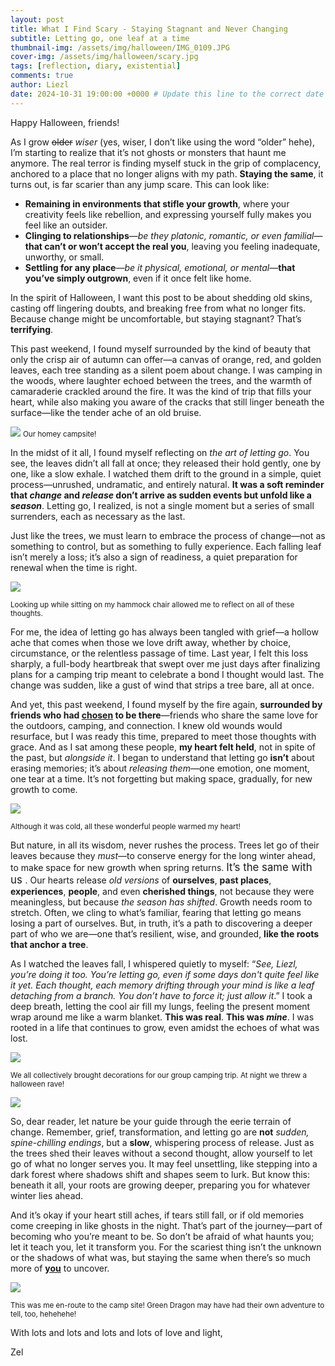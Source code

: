 ```yaml
---
layout: post
title: What I Find Scary - Staying Stagnant and Never Changing
subtitle: Letting go, one leaf at a time
thumbnail-img: /assets/img/halloween/IMG_0109.JPG
cover-img: /assets/img/halloween/scary.jpg
tags: [reflection, diary, existential]
comments: true
author: Liezl
date: 2024-10-31 19:00:00 +0000 # Update this line to the correct date and time
---
```


Happy Halloween, friends!

As I grow <s>older</s> *wiser* (yes, wiser, I don’t like using the word “older” hehe), I’m starting to realize that it’s not ghosts or monsters that haunt me anymore. The real terror is finding myself stuck in the grip of complacency, anchored to a place that no longer aligns with my path. **Staying the same**, it turns out, is far scarier than any jump scare. This can look like:
- **Remaining in environments that stifle your growth**, where your creativity feels like rebellion, and expressing yourself fully makes you feel like an outsider. 
- **Clinging to relationships**—*be they platonic, romantic, or even familial*—**that can’t or won’t accept the real you**, leaving you feeling inadequate, unworthy, or small.
- **Settling for any place**—*be it physical, emotional, or mental*—**that you’ve simply outgrown**, even if it once felt like home.

In the spirit of Halloween, I want this post to be about shedding old skins, casting off lingering doubts, and breaking free from what no longer fits. Because change might be uncomfortable, but staying stagnant? That’s <b>terrifying</b>.

This past weekend, I found myself surrounded by the kind of beauty that only the crisp air of autumn can offer—a canvas of orange, red, and golden leaves, each tree standing as a silent poem about change. I was camping in the woods, where laughter echoed between the trees, and the warmth of camaraderie crackled around the fire. It was the kind of trip that fills your heart, while also making you aware of the cracks that still linger beneath the surface—like the tender ache of an old bruise.

<img src="{{ '/assets/img/halloween/campground.jpg' | prepend: site.baseurl }}"> 
<small> Our homey campsite! </small>

In the midst of it all, I found myself reflecting on *the art of letting go*. You see, the leaves didn’t all fall at once; they released their hold gently, one by one, like a slow exhale. I watched them drift to the ground in a simple, quiet process—unrushed, undramatic, and entirely natural. **It was a soft reminder that <i>change</i> and <i>release</i> don’t arrive as sudden events but unfold like a <i>season</i>**. Letting go, I realized, is not a single moment but a series of small surrenders, each as necessary as the last.

Just like the trees, we must learn to embrace the process of change—not as something to control, but as something to fully experience. Each falling leaf isn’t merely a loss; it’s also a sign of readiness, a quiet preparation for renewal when the time is right.

<img src="{{ '/assets/img/halloween/leavesfalling.jpg' | prepend: site.baseurl }}"> 

<small>Looking up while sitting on my hammock chair allowed me to reflect on all of these thoughts.</small>

For me, the idea of letting go has always been tangled with grief—a hollow ache that comes when those we love drift away, whether by choice, circumstance, or the relentless passage of time. Last year, I felt this loss sharply, a full-body heartbreak that swept over me just days after finalizing plans for a camping trip meant to celebrate a bond I thought would last. The change was sudden, like a gust of wind that strips a tree bare, all at once.

And yet, this past weekend, I found myself by the fire again, **surrounded by friends who had <u>chosen</u> to be there**—friends who share the same love for the outdoors, camping, and connection. I knew old wounds would resurface, but I was ready this time, prepared to meet those thoughts with grace. And as I sat among these people, **my heart felt held**, not in spite of the past, but <i>alongside it</i>. I began to understand that letting go **isn’t** about erasing memories; it’s about <i>releasing them</i>—one emotion, one moment, one tear at a time. It’s not forgetting but making space, gradually, for new growth to come.

<img src="{{ '/assets/img/halloween/campfirecrew.jpg' | prepend: site.baseurl }}">

<small> Although it was cold, all these wonderful people warmed my heart! </small>

But nature, in all its wisdom, never rushes the process. Trees let go of their leaves because they <i>must</i>—to conserve energy for the long winter ahead, to make space for new growth when spring returns. <big> It’s the same with us </big>. Our hearts release *old versions* of **ourselves**, **past places**, **experiences**, **people**, and even **cherished things**, not because they were meaningless, but because *the season has shifted*. Growth needs room to stretch. Often, we cling to what’s familiar, fearing that letting go means losing a part of ourselves. But, in truth, it’s a path to discovering a deeper part of who we are—one that’s resilient, wise, and grounded, **like the roots that anchor a tree**.

As I watched the leaves fall, I whispered quietly to myself: “*See, Liezl, you’re doing it too. You’re letting go, even if some days don't quite feel like it yet. Each thought, each memory drifting through your mind is like a leaf detaching from a branch. You don’t have to force it; just allow it*.” I took a deep breath, letting the cool air fill my lungs, feeling the present moment wrap around me like a warm blanket. **This was real**. **This was <i>mine</i>**. I was rooted in a life that continues to grow, even amidst the echoes of what was lost.

<img src="{{ '/assets/img/halloween/ravesetup.jpg' | prepend: site.baseurl }}"> 

<small> We all collectively brought decorations for our group camping trip. At night we threw a halloween rave! </small>

<img src="{{ '/assets/img/halloween/camprave.jpg' | prepend: site.baseurl }}"> 

So, dear reader, let nature be your guide through the eerie terrain of change. Remember, grief, transformation, and letting go are **not** *sudden, spine-chilling endings*, but a **slow**, whispering process of release. Just as the trees shed their leaves without a second thought, allow yourself to let go of what no longer serves you. It may feel unsettling, like stepping into a dark forest where shadows shift and shapes seem to lurk. But know this: beneath it all, your roots are growing deeper, preparing you for whatever winter lies ahead.

And it’s okay if your heart still aches, if tears still fall, or if old memories come creeping in like ghosts in the night. That’s part of the journey—part of becoming who you’re meant to be. So don’t be afraid of what haunts you; let it teach you, let it transform you. For the scariest thing isn’t the unknown or the shadows of what was, but staying the same when there’s so much more of <u><b>you</b></u> to uncover.

<img src="{{ '/assets/img/halloween/meomw.jpg' | prepend: site.baseurl }}"> 

<small> This was me en-route to the camp site! Green Dragon may have had their own adventure to tell, too, hehehehe! </small>

With lots and lots and lots and lots of love and light, 

Zel